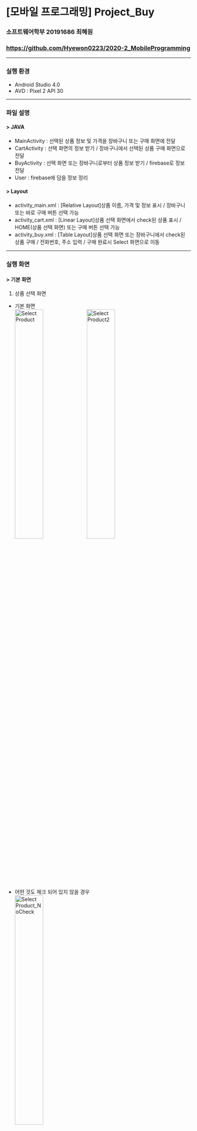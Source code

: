 # [모바일 프로그래밍] Project_Buy
### 소프트웨어학부 20191686 최혜원
### https://github.com/Hyewon0223/2020-2_MobileProgramming
---
### 실행 환경
- Android Studio 4.0
- AVD : Pixel 2 API 30
---
### 파일 설명 
#### > JAVA
- MainActivity : 선택된 상품 정보 및 가격을 장바구니 또는 구매 화면에 전달
- CartActivity : 선택 화면의 정보 받기 / 장바구니에서 선택된 상품 구매 화면으로 전달
- BuyActivity : 선택 화면 또는 장바구니로부터 상품 정보 받기 / firebase로 정보 전달
- User : firebase에 담을 정보 정리  
  
#### > Layout
- activity_main.xml : [Relative Layout]상품 이름, 가격 및 정보 표시 / 장바구니 또는 바로 구매 버튼 선택 가능
- activity_cart.xml : [Linear Layout]상품 선택 화면에서 check된 상품 표시 / HOME(상품 선택 화면) 또는 구매 버튼 선택 가능
- activity_buy.xml : [Table Layout]상품 선택 화면 또는 장바구니에서 check된 상품 구매 / 전화번호, 주소 입력 / 구매 완료시 Select 화면으로 이동
---
### 실행 화면
#### > 기본 화면
1. 상품 선택 화면
- 기본 화면   
<img src="img/선택 화면.png" width="40%" title="실행화면_선택화면" alt="Select Product"></img>
<img src="img/선택 화면2.png" width="40%" title="실행화면_선택화면2" alt="Select Product2"></img>   
   
- 어떤 것도 체크 되어 있지 않을 경우   
<img src="img/NoCheck_Select.png" width="40%" title="실행화면_선택화면_NoCheck" alt="Select Product_NoCheck"></img>   
   
2. 장바구니 화면
- 기본 화면   
<img src="img/장바구니 화면.png" width="40%" title="실행화면_장바구니화면" alt="Cart"></img>
   
- 어떤 것도 체크 되어 있지 않을 경우   
<img src="img/NoCheck_Cart.png" width="40%" title="실행화면_장바구니_NoCheck" alt="Cart_NoCheck"></img>   
   
3. 구매 화면
- 기본 화면   
<img src="img/구매 화면.png" width="40%" title="실행화면_구매화면" alt="Purchase"></img>   
   
- PHONE 또는 ADDRESS 정보를 입력하지 않을 때   
<img src="img/NoData.png" width="40%" title="실행화면_구매화면_NoData" alt="Purechase_Nodata"></img>   
   
- firebase 정보전달   
<img src="img/firebase1.png" width="70%" title="Firebase1" alt="firebase1"></img>
<img src="img/firebase2.png" width="70%" title="Firebase1" alt="firebase2"></img>
---
### 주요 코드 및 구현 내용 설명
#### > 상품 선택 화면
1) 다른 화면으로 보낼 정보 String으로 저장해 배열로 리턴
```
public String[] TrimData(){
  int check = 0; 
  String product = "";
  for (int i=0;i<checkboxProduct.length;i++) { 
    if (checkboxProduct[i].isChecked()) { // 상품에 check되면
      check++; 
      product += productName[i] + "/" + productPrice[i] + "&"; // 상품명과 가격 사이에는 '/'로 구분, 상품과 상품 사이는 '&'로 구분
    }
  }
  if (check==0) return null; // 받아온 정보가 없다면 정보를 보내지 않음
  String[] checkProduct = product.split("&"); // product를 &를 기준으로 분리해 배열에 저장
  return checkProduct;
}
```

2) TrimData()메소드를 이용해 다른 페이지로 정보 전달
```
String[] DATA = TrimData();
if (DATA == null) Toast.makeText(getApplicationContext(), "선택사항이 없습니다.", Toast.LENGTH_LONG).show(); //데이터가 없다면 보내지 않음
else { // 그렇지 않으면 DATA 전달
  Toast.makeText(getApplicationContext(), "장바구니 페이지", Toast.LENGTH_LONG).show();
  Intent infointent = new Intent(MainActivity.this, CartActivity.class);
  infointent.putExtra("data", DATA);
  startActivity(infointent);
  finish();
}
```

#### > 장바구니 화면
1) 상품 선택 화면으로부터 정보를 받아와 화면에 이미지와 상품명, 가격 출력
```
Intent dataintent = getIntent();
String[] data = dataintent.getStringArrayExtra("data");

for (int i=0;i<data.length;i++) {
    String[] select = data[i].split("/");
    if (select[0].equals(productName[0])) img[i].setImageResource(R.drawable.fila);
    else if (select[0].equals(productName[1])) img[i].setImageResource(R.drawable.nike);
    else if (select[0].equals(productName[2])) img[i].setImageResource(R.drawable.converse);
    check[i].setVisibility(View.VISIBLE);
    check[i].setChecked(true);
    txt_name[i].setText(select[0]+"/"+select[1]+"원");
}
```

2) 구매 화면으로 정보 전달 - 장바구니 화면의 텍스트를 
```
String product = "";
for (int i = 0; i < check.length; i++) {
    if (check[i].isChecked()) {
        String text = txt_name[i].getText().toString();
        product += text + "&";
    }
}
String[] checkProduct = product.split("&");
if (product.equals("")) Toast.makeText(getApplicationContext(), "선택사항이 없습니다.", Toast.LENGTH_LONG).show();
else {
    Toast.makeText(getApplicationContext(), "구매 페이지", Toast.LENGTH_LONG).show();

    Intent infointent = new Intent(CartActivity.this, BuyActivity.class);
    infointent.putExtra("data", checkProduct);
    startActivity(infointent);
}
```

#### > 정보 입력 및 구매 화면
1) 상품의 합계를 계산하고 화면에 표시
```
Intent dataintent = getIntent();
String[] data = dataintent.getStringArrayExtra("data");
int sum = 0;

for (int i=0;i<data.length;i++) {
    String[] select = data[i].split("/");
    String[] price = select[1].split("원");
    data_product += select[0] + "/";
    txt[i].setText(select[0]+"/"+price[0]+"원");
    sum += Integer.parseInt(price[0]);
}
txt_sum.setText("구매 합계 : "+sum+"원");
```

2) PHONE과 ADDRESS 정보를 입력하지 않을 시 Toast메시지를 이용해 화면에 표시
```
String editTextPhone = editPhone.getText().toString();
String editTextAddress = editAddress.getText().toString();
String userId = editTextPhone;

if (editTextPhone.length() == 0){
    Toast.makeText(getApplicationContext(),"PHONE 정보를 입력하세요.", Toast.LENGTH_LONG).show();
}
else if (editTextAddress.length() == 0){
    Toast.makeText(getApplicationContext(),"ADDRESS 정보를 입력하세요.", Toast.LENGTH_LONG).show();
}
```

3) PHONE과 ADDRESS에 정보를 입력하면 구매 완료
```
else {
    Toast.makeText(getApplicationContext(),"구매 완료", Toast.LENGTH_LONG).show();
    Intent myintent = new Intent(BuyActivity.this, MainActivity.class);
    HashMap result = new HashMap<>();
    result.put("phone", editTextPhone);
    result.put("address", editTextAddress);
    result.put("product", data_product);

    writeNewUser(userId, editTextPhone, editTextAddress, data_product);

    startActivity(myintent);
    finish();
}
```

4) firebase 
```
private void writeNewUser(String userId, String phonenumber, String address, String product) {
    User user = new User(phonenumber, address, product);

    mDatabase.child("users").child(userId).setValue(user)
            .addOnSuccessListener(new OnSuccessListener<Void>() {
                @Override
                public void onSuccess(Void aVoid) {
                    // Write was successful!
                    Toast.makeText(BuyActivity.this, "저장을 완료했습니다.", Toast.LENGTH_SHORT).show();
                }
            })
            .addOnFailureListener(new OnFailureListener() {
                @Override
                public void onFailure(@NonNull Exception e) {
                    // Write failed
                    Toast.makeText(BuyActivity.this, "저장을 실패했습니다.", Toast.LENGTH_SHORT).show();
                }
            });
}

private void readUser(){
    String userId = editPhone.getText().toString();
    mDatabase.child("users").child(userId).addValueEventListener(new ValueEventListener() {
        @Override
        public void onDataChange(@NonNull DataSnapshot dataSnapshot) {
            // Get Post object and use the values to update the UI
            if(dataSnapshot.getValue(User.class) != null){
                User post = dataSnapshot.getValue(User.class);
                Log.w("FireBaseData", "getData" + post.toString());
            } else {
                Toast.makeText(BuyActivity.this, "데이터 없음...", Toast.LENGTH_SHORT).show();
            }
        }

        @Override
        public void onCancelled(@NonNull DatabaseError databaseError) {
            // Getting Post failed, log a message
            Log.w("FireBaseData", "loadPost:onCancelled", databaseError.toException());
        }
    });
}
```
 
